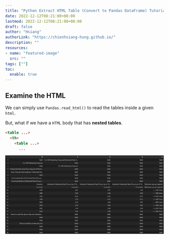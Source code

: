 ```yaml
---
title: "Python Extract HTML Table (Convert to Pandas DataFrame) Tutorial"
date: 2022-12-12T08:21:00+08:00
lastmod: 2022-12-12T08:21:00+08:00
draft: false
author: "Hsiang"
authorLink: "https://chienhsiang-hung.github.io/"
description: ""
resources:
- name: "featured-image"
  src: ""
tags: [""]
toc:
  enable: true
---
```

## Examine the HTML
We can simply use `Pandas.read_html()` to read the tables inside a given `html`.

But, what if we have a `HTML` body that has **nested tables**.
```html
<table ...>
  <th>
    <table ...>
      ...
```
![nested tables](featured-image.png "nested tables")
